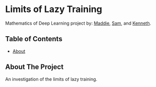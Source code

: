 # Limits of Lazy Training
Mathematics of Deep Learning project by: [Maddie](https://theuselessweb.com/), [Sam](https://github.com/sdb2174), and [Kenneth](https://github.com/Kennethm-spec).


<!-- TABLE OF CONTENTS -->
## Table of Contents

* [About](#about-the-project)

## About The Project

An investigation of the limits of lazy training.
